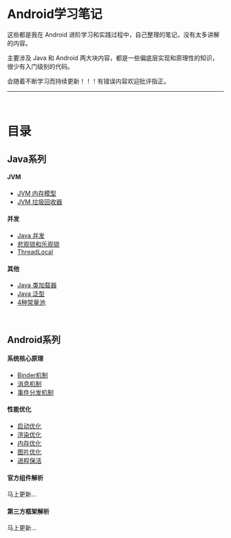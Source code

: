 # Android学习笔记

这些都是我在 Android 进阶学习和实践过程中，自己整理的笔记，没有太多讲解的内容。

主要涉及 Java 和 Android 两大块内容，都是一些偏底层实现和原理性的知识，很少有入门级别的代码。

会随着不断学习而持续更新！！！有错误内容欢迎批评指正。

---

<br/>

# 目录

## Java系列

#### JVM
- [JVM 内存模型](Java/jvm/JVM内存模型.md)
- [JVM 垃圾回收器](Java/jvm/垃圾回收器GC.md)

#### 并发
- [Java 并发](Java/concurrency/Java并发.md)
- [悲观锁和乐观锁](Java/concurrency/悲观锁和乐观锁.md)
- [ThreadLocal](Java/concurrencyThreadLocal.md)

#### 其他
- [Java 类加载器](Java/Java类加载器.md)
- [Java 泛型](Java/Java泛型.md)
- [4种常量池](Java/4种常量池.md)
  
<br/>

## Android系列

#### 系统核心原理

- [Binder机制](Android/system/Binder机制.md)
- [消息机制](Android/system/消息机制.md)
- [事件分发机制](Android/system/事件分发机制.md)

#### 性能优化

- [启动优化](Android/optimize/启动优化.md)
- [渲染优化](Android/optimize/渲染优化.md)
- [内存优化](Android/optimize/内存优化.md)
- [图片优化](Android/optimize/图片优化.md)
- [进程保活](Android/optimize/进程保活.md)

#### 官方组件解析

马上更新...

#### 第三方框架解析

马上更新...